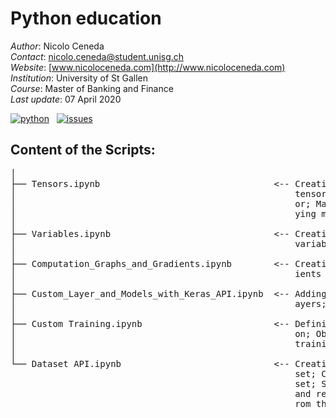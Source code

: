 # Python education

*Author*: Nicolo Ceneda \
*Contact*: nicolo.ceneda@student.unisg.ch \
*Website*: [www.nicoloceneda.com](http://www.nicoloceneda.com) \
*Institution*: University of St Gallen \
*Course*: Master of Banking and Finance \
*Last update*: 07 April 2020

<!-- buttons -->
<p align="left">
    <a href="https://www.python.org/">
        <img src="https://img.shields.io/badge/python-v3-brightgreen.svg"
            alt="python"></a> &nbsp;
    <a href="https://github.com/nicoloceneda/Python-edu/graphs/commit-activity">
        <img src="https://img.shields.io/badge/Maintained%3F-yes-brightgreen.svg"
            alt="issues"></a> &nbsp;
</p>

## Content of the Scripts:
<pre>
│
├── Tensors.ipynb                                 <-- Creating tensors; Accessing the values of a 
│                                                     tensor; Manipulating the data type of a tens-
│                                                     or; Manipulating the shape of a tensor; Appl- 
│                                                     ying mathematical operations to tensors
│
├── Variables.ipynb                               <-- Creating variables; Accessing the values of a
│                                                     variable; Modifying the values of a variable
│                                                     
├── Computation_Graphs_and_Gradients.ipynb        <-- Creating a computation graph; Computing grad-
│                                                     ients
│
├── Custom_Layer_and_Models_with_Keras_API.ipynb  <-- Adding weights; Adding losses; Serializing l- 
│                                                     ayers; Model class     
│
├── Custom Training.ipynb                         <-- Defining the model; Defining the loss functi-
│                                                     on; Obtaining the training data; Defining the
│                                                     training loop                     
│
└── Dataset API.ipynb                             <-- Creating a dataset; Iterating through a data-
                                                      set; Combining two tensors into a joint data- 
                                                      set; Shuffling the dataset, creating batches 
                                                      and repeating; Fetching available datasets f-
                                                      rom the tensorflow_datasets library
</pre>

